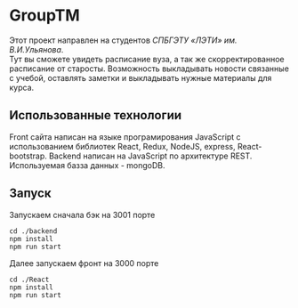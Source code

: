# GroupTM
Этот проект направлен на студентов *СПБГЭТУ «ЛЭТИ» им. В.И.Ульянова*.<br/>
Тут вы сможете увидеть расписание вуза, а так же скорректированное расписание от старосты. Возможность выкладывать новости связанные с учебой, оставлять заметки и выкладывать нужные материалы для курса.

## Использованные технологии
Front сайта написан на языке програмирования JavaScript с использованием библиотек React, Redux, NodeJS, express, React-bootstrap.
Backend написан на JavaScript по архитектуре REST. Используемая базза данных - mongoDB.

## Запуск
Запускаем сначала бэк на 3001 порте
```
cd ./backend
npm install
npm run start
```
Далее запускаем фронт на 3000 порте
```
cd ./React
npm install
npm run start
```
